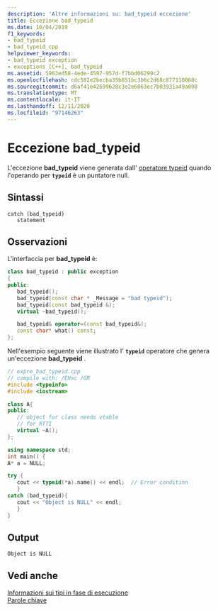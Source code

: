 ```yaml
---
description: 'Altre informazioni su: bad_typeid eccezione'
title: Eccezione bad_typeid
ms.date: 10/04/2019
f1_keywords:
- bad_typeid
- bad_typeid_cpp
helpviewer_keywords:
- bad_typeid exception
- exceptions [C++], bad_typeid
ms.assetid: 5963ed58-4ede-4597-957d-f7bbd06299c2
ms.openlocfilehash: cdc582e2becba35b851bc3b6c2d68c877110068c
ms.sourcegitcommit: d6af41e42699628c3e2e6063ec7b03931a49a098
ms.translationtype: MT
ms.contentlocale: it-IT
ms.lasthandoff: 12/11/2020
ms.locfileid: "97146263"
---
```

# <a name="bad_typeid-exception"></a>Eccezione bad_typeid

L'eccezione **bad_typeid** viene generata dall' [operatore typeid](../cpp/typeid-operator.md) quando l'operando per **`typeid`** è un puntatore null.

## <a name="syntax"></a>Sintassi

```
catch (bad_typeid)
   statement
```

## <a name="remarks"></a>Osservazioni

L'interfaccia per **bad_typeid** è:

```cpp
class bad_typeid : public exception
{
public:
   bad_typeid();
   bad_typeid(const char * _Message = "bad typeid");
   bad_typeid(const bad_typeid &);
   virtual ~bad_typeid();

   bad_typeid& operator=(const bad_typeid&);
   const char* what() const;
};
```

Nell'esempio seguente viene illustrato l' **`typeid`** operatore che genera un'eccezione **bad_typeid** .

```cpp
// expre_bad_typeid.cpp
// compile with: /EHsc /GR
#include <typeinfo>
#include <iostream>

class A{
public:
   // object for class needs vtable
   // for RTTI
   virtual ~A();
};

using namespace std;
int main() {
A* a = NULL;

try {
   cout << typeid(*a).name() << endl;  // Error condition
   }
catch (bad_typeid){
   cout << "Object is NULL" << endl;
   }
}
```

## <a name="output"></a>Output

```Output
Object is NULL
```

## <a name="see-also"></a>Vedi anche

[Informazioni sui tipi in fase di esecuzione](../cpp/run-time-type-information.md)\
[Parole chiave](../cpp/keywords-cpp.md)
